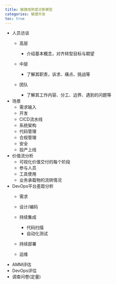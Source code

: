 ```yaml
---
title: 敏捷成熟度诊断模型
categories: 敏捷开发
toc: true
---
```


- 人员访谈
  - 高层
    - 介绍基本概念，对齐转型目标与期望
  - 中层

  	- 了解其职责，诉求、痛点、挑战等

  - 团队

  	- 了解其工作内容、分工、边界、遇到的问题等
- 场景
  - 需求输入
  - 开发
  - CICD流水线
  - 系统架构
  - 代码管理
  - 合规管理
  - 安全
  - 投产上线
- 价值流分析
  - 可视化价值交付的每个阶段
  - 参与人员
  - 工具使用
  - 业务承载物的流转情况
- DevOps平台差距分析
  - 需求
  - 设计/编码
  - 持续集成

  	- 代码扫描
  	- 自动化测试
  - 持续部署
  - 运维
- AMM评估
- DevOps评估
- 调查问卷(定量)